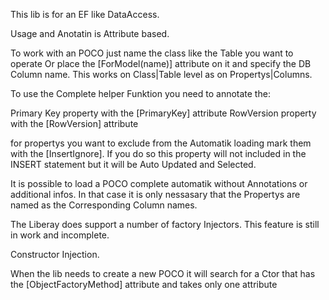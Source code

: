 This lib is for an EF like DataAccess.

Usage and Anotatin is Attribute based.

To work with an POCO just name the class like the Table you want to operate Or place the [ForModel(name)] attribute on it
and specify the DB Column name. This works on Class|Table level as on Propertys|Columns.

To use the Complete helper Funktion you need to annotate the:

Primary Key property with the [PrimaryKey] attribute
RowVersion property with the [RowVersion] attribute

for propertys you want to exclude from the Automatik loading mark them with the [InsertIgnore]. 
If you do so this property will not included in the INSERT statement but it will be Auto Updated and Selected.

It is possible to load a POCO complete automatik without Annotations or additional infos.
In that case it is only nessasary that the Propertys are named as the Corresponding Column names.

The Liberay does support a number of factory Injectors.
This feature is still in work and incomplete.

Constructor Injection.

When the lib needs to create a new POCO it will search for a Ctor that has the [ObjectFactoryMethod] attribute and 
takes only one attribute 

